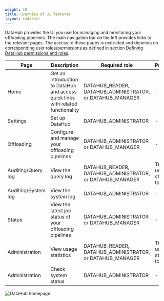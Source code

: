 ```yaml
---
weight: 20
title: Overview of UI features
layout: redirect
---
```


DataHub provides the UI you use for managing and monitoring your offloading pipelines. The main navigation bar on the left provides links to the relevant pages. The access to these pages is restricted and depends on corresponding user roles/permissions as defined in section [Defining DataHub permissions and roles](/datahub/setting-up-datahub#defining-permissions).

| Page | Description | Required role | Prerequisites
| ---  | --- | --- | ---
| Home | Get an introduction to DataHub and access quick links with related functionality | DATAHUB_READER, DATAHUB_ADMINISTRATOR, or DATAHUB_MANAGER | -
| Settings | Set up DataHub | DATAHUB_ADMINISTRATOR | -
| Offloading | Configure and manage your offloading pipelines | DATAHUB_ADMINISTRATOR or DATAHUB_MANAGER | -
| Auditing/Query log | View the query log | DATAHUB_READER, DATAHUB_ADMINISTRATOR, or DATAHUB_MANAGER | Tracking of usage statistics has to be enabled
| Auditing/System log | View the system log | DATAHUB_ADMINISTRATOR | -
| Status | View the latest job status of your offloading pipelines | DATAHUB_ADMINISTRATOR or DATAHUB_MANAGER | -
| Administration | View usage statistics | DATAHUB_READER, DATAHUB_ADMINISTRATOR, or DATAHUB_MANAGER | Tracking of usage statistics has to be enabled
| Administration | Check system status | DATAHUB_ADMINISTRATOR | -

<img src="/images/datahub-guide/datahub-home-page.png" alt="DataHub homepage"  style="max-width: 100%">